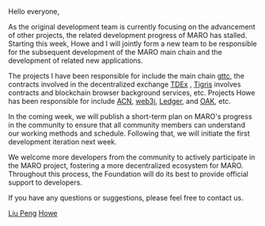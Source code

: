 
Hello everyone,

As the original development team is currently focusing on the advancement of other projects, the related development progress of MARO has stalled. Starting this week, Howe and I will jointly form a new team to be responsible for the subsequent development of the MARO main chain and the development of related new applications.

The projects I have been responsible for include the main chain [gttc](https://github.com/ttceco/gttc), the contracts involved in the decentralized exchange [TDEx](https://github.com/TTCECO/tdex) , [Tigris](https://github.com/TTCECO/Tigris) involves contracts and blockchain browser background services, etc. Projects Howe has been responsible for include [ACN](https://github.com/TTCECO/acn_smart_contract), [web3j](https://github.com/TTCECO/web3j), [Ledger](https://github.com/TTCECO/ledger-app-ttc), and [OAK](https://github.com/TTCECO/OAK), etc.

In the coming week, we will publish a short-term plan on MARO's progress in the community to ensure that all community members can understand our working methods and schedule. Following that, we will initiate the first development iteration next week.

We welcome more developers from the community to actively participate in the MARO project, fostering a more decentralized ecosystem for MARO. Throughout this process, the Foundation will do its best to provide official support to developers.

If you have any questions or suggestions, please feel free to contact us.

[Liu Peng](https://t.me/PDUPUB)
[Howe](https://t.me/HoweKuo)
